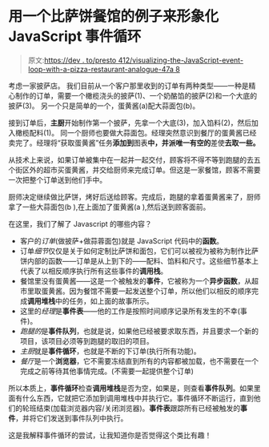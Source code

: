 # 用一个比萨饼餐馆的例子来形象化 JavaScript 事件循环

> 原文:[https://dev . to/presto 412/visualizing-the-JavaScript-event-loop-with-a-pizza-restaurant-analogue-47a 8](https://dev.to/presto412/visualising-the-javascript-event-loop-with-a-pizza-restaurant-analogy-47a8)

考虑一家披萨店。
我们目前从一个客户那里收到的订单有两种类型——一种是精心制作的订单，需要一个橄榄浇头的披萨(1)、一个奶酪馅的披萨(2)和一个大底的披萨(3)。
另一个只是简单的一个，蛋黄酱(a)配大蒜面包(b)。

接到订单后，**主厨**开始制作第一个披萨，先拿一个大底(3)，加入馅料(2)，然后加入橄榄配料(1)。
同一个厨师也要做大蒜面包。经理突然意识到餐厅的蛋黄酱已经卖完了。经理将“获取蛋黄酱”任务**添加到**图表**中，并派唯一有空的**差使**去取一些。**

从技术上来说，如果订单被集中在一起并一起交付，顾客将不得不等到跑腿的去五个街区外的超市买蛋黄酱，并交给厨师来完成订单。但这是一家餐馆，顾客不需要一次把整个订单送到他们手中。

厨师决定继续做比萨饼，烤好后送给顾客。完成后，跑腿的拿着蛋黄酱来了，厨师拿了一些大蒜面包(b ),在上面加了蛋黄酱(a ),然后送到顾客面前。

在这里，我们了解了 Javascript 的哪些内容？

*   客户的*订单*(做披萨+做蒜蓉面包)就是 JavaScript 代码中的**函数**。
*   订单*细节*仅仅是关于如何定制比萨饼和面包，它们可以被视为被称为制作比萨饼内部的函数——订单是从上到下的——配料、馅料和尺寸。这些细节基本上代表了以相反顺序执行所有这些事件的**调用栈**。
*   餐馆里没有蛋黄酱——这是一个被触发的**事件**，它被称为一个**异步函数**，从超市里取蛋黄酱。因为餐馆不需要一起发送整个订单，所以他们以相反的顺序完成**调用堆栈**中的任务，如上面的故事所示。
*   这里的*经理*是**事件表**——他的工作是按照时间顺序记录所有发生的不幸(事件)。
*   *跑腿的*是**事件队列**，也就是说，如果他已经被要求取东西，并且要求一个新的项目，该项目必须等到跑腿的取旧的项目。
*   *主厨*就是**事件循环**，也就是不断的下订单(执行所有功能)。
*   *餐厅*是一个**浏览器**，它不需要冻结直到所有的内容都被加载，也不需要在一个完成之前等待其他事情完成。(不需要一起提供整个订单)

所以本质上，**事件循环**检查**调用堆栈**是否为空，如果是，则查看**事件队列**。如果里面有什么东西，它就把它添加到调用堆栈中并执行它。事件循环不断运行，直到他们的轮班结束(加载浏览器内容/关闭浏览器)。**事件表**跟踪所有已经被触发的**事件**，并将它们发送到事件队列中执行。

这是我解释事件循环的尝试，让我知道你是否觉得这个类比有趣！